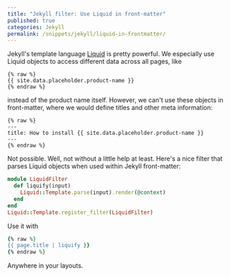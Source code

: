 ```yaml
---
title: "Jekyll filter: Use Liquid in front-matter"
published: true
categories: Jekyll
permalink: /snippets/jekyll/liquid-in-frontmatter/
---
```


Jekyll's template language [Liquid](https://help.shopify.com/themes/liquid) is pretty powerful. We
especially use Liquid objects to access different data across all pages, like

```
{% raw %}
{{ site.data.placeholder.product-name }}
{% endraw %}
```

instead of the product name itself. However, we can't use these objects in front-matter, where
we would define titles and other meta information:

```
{% raw %}
---
title: How to install {{ site.data.placeholder.product-name }}
---
{% endraw %}
```

Not possible. Well, not without a little help at least. Here's a nice filter that
parses Liquid objects when used within Jekyll front-matter:

```ruby
module LiquidFilter
  def liquify(input)
    Liquid::Template.parse(input).render(@context)
  end
end
Liquid::Template.register_filter(LiquidFilter)
```

Use it with

```ruby
{% raw %}
{{ page.title | liquify }}
{% endraw %}
```

Anywhere in your layouts.
